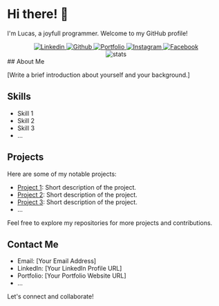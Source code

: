 # Hi there! 👋

I'm Lucas, a joyfull programmer. Welcome to my GitHub profile!
<div id="header" align="center">
<!-- 	<img src="https://media.giphy.com/media/M9gbBd9nbDrOTu1Mqx/giphy.gif" width="100"/> -->
	<div id="badges">
		<a href="https://www.linkedin.com/in/lucas-eklund/">
			<img alt="Linkedin" src="https://img.shields.io/badge/Linkedin-blue?style=for-the-badge&logo=linkedin&logoColor=white"/>
		</a>
		<a href="https://github.com/LuEklund/LuEklund">
			<img alt="Github" src="https://img.shields.io/badge/Github-black?style=for-the-badge&logo=github&logoColor=white"/>
		</a>
		<a href="https://lucas-profile.eu/">
			<img alt="Portfolio" src="https://img.shields.io/badge/Portfolio-green?style=for-the-badge&logoColor=white"/>
		</a>
		<a href="https://www.instagram.com/lucas.eklund/">
			<img alt="Instagram" src="https://img.shields.io/badge/Instagram-orange?style=for-the-badge&logo=instagram&logoColor=white"/>
		</a>
		<a href="https://fi-fi.facebook.com/people/Lucas-Eklund/pfbid02tjAze7gpba2k7zDSKBGe8woeQ63Td8CgJd8VZZGZSLLsc9K6FRGkofKSwwNzDYZYl/">
			<img alt="Facebook" src="https://img.shields.io/badge/Facebook-blue?style=for-the-badge&logo=facebook&logoColor=white"/>
		</a>
	</div>
	<img alt="stats" src="https://komarev.com/ghpvc/?username=LuEklund&style=flat-square&color=blue"/>
<!-- 	<h1>
		hey there
		<img src="https://media.giphy.com/media/hvRJCLFzcasrR4ia7z/giphy.gif" width="30px"/>
	</h1> -->
</div>
## About Me

[Write a brief introduction about yourself and your background.]

## Skills

- Skill 1
- Skill 2
- Skill 3
- ...

## Projects

Here are some of my notable projects:

- [Project 1](link-to-project-1): Short description of the project.
- [Project 2](link-to-project-2): Short description of the project.
- [Project 3](link-to-project-3): Short description of the project.
- ...

Feel free to explore my repositories for more projects and contributions.

## Contact Me

- Email: [Your Email Address]
- LinkedIn: [Your LinkedIn Profile URL]
- Portfolio: [Your Portfolio Website URL]
- ...

Let's connect and collaborate!
